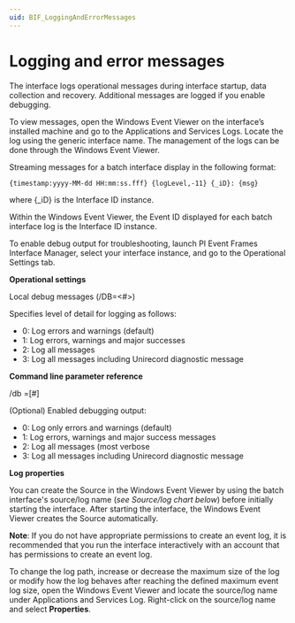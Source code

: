 ```yaml
---
uid: BIF_LoggingAndErrorMessages
---
```


# Logging and error messages

<!-- Static topic. No modifications usually required (REVISED AUGUST 2022-->

The interface logs operational messages during interface startup, data collection and recovery. Additional messages are logged if you enable debugging. 

To view messages, open the Windows Event Viewer on the interface’s installed machine and go to the Applications and Services Logs. Locate the log using the generic interface name. The management of the logs can be done through the Windows Event Viewer.

Streaming messages for a batch interface display in the following format: 

```
{timestamp:yyyy-MM-dd HH:mm:ss.fff} {logLevel,-11} {_iD}: {msg}
```

where {_iD} is the Interface ID instance.

Within the Windows Event Viewer, the Event ID displayed for each batch interface log is the Interface ID instance.

To enable debug output for troubleshooting, launch PI Event Frames Interface Manager, select your interface instance, and go to the Operational Settings tab.

**Operational settings**

Local debug messages (/DB=<#>)

Specifies level of detail for logging as follows:

* 0: Log errors and warnings (default)
* 1: Log errors, warnings and major successes
* 2: Log all messages
* 3: Log all messages including Unirecord diagnostic message

**Command line parameter reference**

/db =[#]

(Optional) Enabled debugging output:

* 0: Log only errors and warnings (default)
* 1: Log errors, warnings and major success messages
* 2: Log all messages (most verbose
* 3: Log all messages including Unirecord diagnostic message

**Log properties**

You can create the Source in the Windows Event Viewer by using the batch interface's source/log name (*see Source/log chart below*) before initially starting the interface. After starting the interface, the Windows Event Viewer creates the Source automatically.

**Note**: If you do not have appropriate permissions to create an event log, it is recommended that you run the interface interactively with an account that has permissions to create an event log. 

To change the log path, increase or decrease the maximum size of the log or modify how the log behaves after reaching the defined maximum event log size, open the Windows Event Viewer and locate the source/log name under Applications and Services Log. Right-click on the source/log name and select **Properties**.

<!-- Source/Log Chart 
| Source/Log Name | Name of Interface |
| BIFConfig | PI Event Frame Interface Manager |
| PIFTBInt | PI Interface for Rockwell Factory Talk Batch |
| PIABB800xA | PI Interface for ABB 800xA Batch |
| ABB800xaPR | PI Interface for ABB 800xA Production Response Batch |
| PIEFGen | PI Event Frames Generator
| PIEMDVB | PI Interface for Emerson DeltaV Batch |
| PIWWInBatch | PI Interface for Wonderware InBatch Batch |
| PIWPASXBatch | PI Interface for Werum PAS-X Batch |
| PIRockwellPharmaSuite | PI Interface for Rockwell PharmaSuite Batch |
| PIEMDVBCS | PI Interface for Emerson Syncade Batch |
| PIGEIB | PI Interface for GE iBatch Batch |
| PISISBatch | PI Interface for Siemens Simatic Batch |  -->

